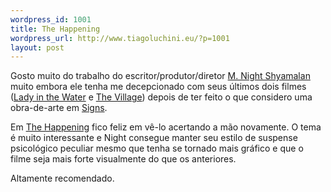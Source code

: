 ```yaml
--- 
wordpress_id: 1001
title: The Happening
wordpress_url: http://www.tiagoluchini.eu/?p=1001
layout: post
---
```

Gosto muito do trabalho do escritor/produtor/diretor <a href="http://www.imdb.com/name/nm0796117/">M. Night Shyamalan</a> muito embora ele tenha me decepcionado com seus últimos dois filmes (<a href="http://www.imdb.com/title/tt0452637/">Lady in the Water</a> e <a href="http://www.imdb.com/title/tt0368447/">The Village</a>) depois de ter feito o que considero uma obra-de-arte em <a href="http://www.imdb.com/title/tt0286106/">Signs</a>.

Em <a name="writer2000" href="http://www.imdb.com/title/tt0949731/">The Happening</a> fico feliz em vê-lo acertando a mão novamente. O tema é muito interessante e Night consegue manter seu estilo de suspense psicológico peculiar mesmo que tenha se tornado mais gráfico e que o filme seja mais forte visualmente do que os anteriores.

Altamente recomendado.
